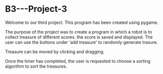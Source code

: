 # B3---Project-3

Welcome to our third project. This program has been created using pygame.

The purpose of the project was to create a program in which a robot is to collect treasure of different scores.
the score is saved and displayed. The user can use the buttons under 'add treasure' to randomly generate trasure.

Treasure can be moved by clicking and dragging.

Once the timer has completed, the user is requested to choose a sorting algorithm to sort the treasures. 
